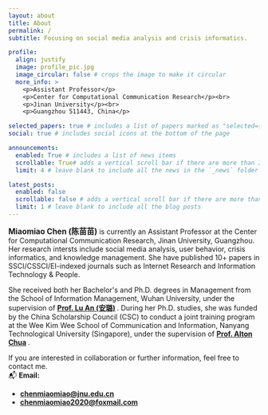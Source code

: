 ```yaml
---
layout: about
title: About
permalink: /
subtitle: Focusing on social media analysis and crisis informatics.

profile:
  align: justify
  image: profile_pic.jpg
  image_circular: false # crops the image to make it circular
  more_info: >
    <p>Assistant Professor</p>
    <p>Center for Computational Communication Research</p><br>
    <p>Jinan University</p><br>
    <p>Guangzhou 511443, China</p>

selected_papers: true # includes a list of papers marked as "selected={true}"
social: true # includes social icons at the bottom of the page

announcements:
  enabled: True # includes a list of news items
  scrollable: True# adds a vertical scroll bar if there are more than 3 news items
  limit: 4 # leave blank to include all the news in the `_news` folder

latest_posts:
  enabled: false
  scrollable: false # adds a vertical scroll bar if there are more than 3 new posts items
  limit: 1 # leave blank to include all the blog posts
---
```

 <span style="font-weight: bold; font-size: 1.1em; color: var(--global-theme-color);">Miaomiao Chen (陈苗苗)</span> is currently an Assistant Professor at the Center for Computational Communication Research, Jinan University, Guangzhou. Her research intersts include social media analysis, user behavior, crisis informatics, and  knowledge management. She have published 10+ papers in SSCI/CSSCI/EI-indexed journals such as Internet Research and Information Technology & People.

She received both her Bachelor's and Ph.D. degrees in Management from the School of Information Management, Wuhan University, under the supervision of <span style="font-weight: bold; color: var(--global-theme-color);">[Prof. Lu An (安璐)](https://simjwz.whu.edu.cn/info/1050/4936.htm) </span>. During her Ph.D. studies, she was funded by the China Scholarship Council (CSC) to conduct a joint training program at the Wee Kim Wee School of Communication and Information, Nanyang Technological University (Singapore), under the supervision of <span style="font-weight: bold; color: var(--global-theme-color);">[Prof. Alton Chua](https://www.ntu.edu.sg/research/faculty-directory/detail/Alton-Chua-Yeow-Kuan) </span>.

If you are interested in collaboration or further information, feel free to contact me.<br>
📬 **Email:**  
- <span style="font-weight: bold; color: var(--global-theme-color);">[chenmiaomiao@jnu.edu.cn](mailto:chenmiaomiao@jnu.edu.cn) </span>
- <span style="font-weight: bold; color: var(--global-theme-color);">[chenmiaomiao2020@foxmail.com](mailto:chenmiaomiao2020@foxmail.com) </span> 

